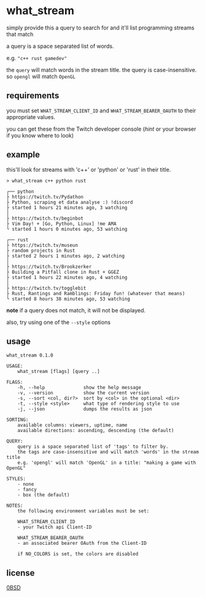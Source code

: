 # what_stream

simply provide this a query to search for and it'll list programming streams that match

a query is a space separated list of words.

e.g. `"c++ rust gamedev"`

the `query` will match words in the stream title. the query is case-insensitive. so `opengl` will match `OpenGL`

## requirements

you must set `WHAT_STREAM_CLIENT_ID` and `WHAT_STREAM_BEARER_OAUTH` to their appropriate values.

you can get these from the Twitch developer console (_hint_ or your browser if you know where to look)

## example

this'll look for streams with 'c++' or 'python' or 'rust' in their title.

`> what_stream c++ python rust`

```
┌── python
├ https://twitch.tv/Pydathon
├ Python, scraping et data analyse :) !discord
├ started 1 hours 21 minutes ago, 3 watching
│
├ https://twitch.tv/beginbot
├ Vim Day! + [Go, Python, Linux] !me AMA
└ started 1 hours 0 minutes ago, 53 watching

┌── rust
├ https://twitch.tv/museun
├ random projects in Rust
├ started 2 hours 1 minutes ago, 2 watching
│
├ https://twitch.tv/Brookzerker
├ Building a Pitfall clone in Rust + GGEZ
├ started 1 hours 22 minutes ago, 4 watching
│
├ https://twitch.tv/togglebit
├ Rust, Rantings and Ramblings: Friday fun! (whatever that means)
└ started 8 hours 38 minutes ago, 53 watching
```

**note** if a query does not match, it will not be displayed.

also, try using one of the `--style` options

## usage

```
what_stream 0.1.0

USAGE:
    what_stream [flags] [query ..]

FLAGS:
    -h, --help              show the help message
    -v, --version           show the current version
    -s, --sort <col, dir?>  sort by <col> in the optional <dir>
    -t, --style <style>     what type of rendering style to use
    -j, --json              dumps the results as json

SORTING:
    available columns: viewers, uptime, name
    available directions: ascending, descending (the default)

QUERY:
    query is a space separated list of 'tags' to filter by.
    the tags are case-insensitive and will match 'words' in the stream title
    e.g. 'opengl' will match 'OpenGL' in a title: "making a game with OpenGL"

STYLES:
    - none
    - fancy
    - box (the default)

NOTES:
    the following environment variables must be set:

    WHAT_STREAM_CLIENT_ID
    - your Twitch api Client-ID

    WHAT_STREAM_BEARER_OAUTH
    - an associated bearer OAuth from the Client-ID

    if NO_COLORS is set, the colors are disabled
```

## license

[0BSD](./LICENSE.txt)
